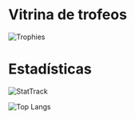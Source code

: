 # Vitrina de trofeos
![Trophies](https://github-profile-trophy.vercel.app/?username=Enrique23f&row=2&column=3&theme=tokyonight&no-bg=true&no-frame=true)

# Estadísticas
![StatTrack](https://github-readme-stats.vercel.app/api?username=Enrique23f&count_private=true&show_icons=true&include_all_commits=true&locale=es&theme=tokyonight&hide_border=true)

![Top Langs](https://github-readme-stats.vercel.app/api/top-langs/?username=Enrique23f&exclude_repo=dgstickers,exile,KPLiberation&hide=css,objective-c,swift,kotlin&layout=compact&locale=es&langs_count=10&count_private=true&theme=tokyonight&hide_border=true)
